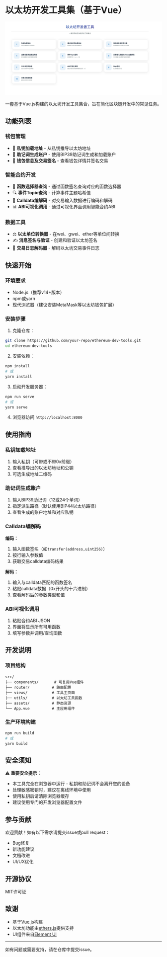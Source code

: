 # 以太坊开发工具集（基于Vue）

![以太坊Logo](public/img/project.png)

一套基于Vue.js构建的以太坊开发工具集合，旨在简化区块链开发中的常见任务。

## 功能列表

### 钱包管理
- 🔑 **私钥加载地址** - 从私钥推导以太坊地址
- 🌱 **助记词生成账户** - 使用BIP39助记词生成和加载账户
- 💼 **钱包信息及交易签名** - 查看钱包详情并签名交易

### 智能合约开发
- 📜 **函数选择器查询** - 通过函数签名查询对应的函数选择器
- 🔍 **事件Topic查询** - 计算事件主题哈希值
- 🔄 **Calldata编解码** - 对交易输入数据进行编码和解码
- 📊 **ABI可视化调用** - 通过可视化界面调用智能合约ABI

### 数据工具
- ⚖️ **以太单位转换器** - 在wei、gwei、ether等单位间转换
- ✍️ **消息签名与验证** - 创建和验证以太坊签名
- 📝 **交易日志解码器** - 解码以太坊交易事件日志

## 快速开始

### 环境要求
- Node.js（推荐v14+版本）
- npm或yarn
- 现代浏览器（建议安装MetaMask等以太坊钱包扩展）

### 安装步骤
1. 克隆仓库：
```bash
git clone https://github.com/your-repo/ethereum-dev-tools.git
cd ethereum-dev-tools
```

2. 安装依赖：
```bash
npm install
# 或
yarn install
```

3. 启动开发服务器：
```bash
npm run serve
# 或
yarn serve
```

4. 浏览器访问 `http://localhost:8080`

## 使用指南

### 私钥加载地址
1. 输入私钥（可带或不带0x前缀）
2. 查看推导出的以太坊地址和公钥
3. 可选生成地址二维码

### 助记词生成账户
1. 输入BIP39助记词（12或24个单词）
2. 指定派生路径（默认使用BIP44以太坊路径）
3. 查看生成的账户地址和对应私钥

### Calldata编解码
**编码：**
1. 输入函数签名（如`transfer(address,uint256)`）
2. 按行输入参数值
3. 获取交易calldata编码结果

**解码：**
1. 输入与calldata匹配的函数签名
2. 粘贴calldata数据（0x开头的十六进制）
3. 查看解码后的参数类型和值

### ABI可视化调用
1. 粘贴合约ABI JSON
2. 界面将显示所有可用函数
3. 填写参数并调用/查询函数

## 开发说明

### 项目结构
```
src/
├── components/       # 可复用Vue组件
├── router/          # 路由配置
├── views/           # 工具主页面
├── utils/           # 以太坊工具函数
├── assets/          # 静态资源
└── App.vue          # 主应用组件
```

### 生产环境构建
```bash
npm run build
# 或
yarn build
```

## 安全须知

⚠️ **重要安全提示：**
- 本工具完全在浏览器中运行 - 私钥和助记词不会离开您的设备
- 处理敏感密钥时，建议在离线环境中使用
- 使用私钥后请清除浏览器缓存
- 建议使用专门的开发浏览器配置文件

## 参与贡献

欢迎贡献！如有以下需求请提交issue或pull request：
- Bug修复
- 新功能建议
- 文档改进
- UI/UX优化

## 开源协议

MIT许可证

## 致谢

- 基于[Vue.js](https://vuejs.org/)构建
- 以太坊功能由[ethers.js](https://docs.ethers.io/)提供支持
- UI组件来自[Element UI](https://element.eleme.io/)

---

如有问题或需要支持，请在仓库中提交issue。